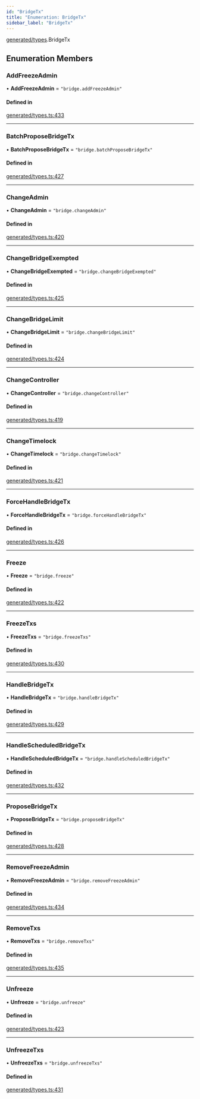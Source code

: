 ```yaml
---
id: "BridgeTx"
title: "Enumeration: BridgeTx"
sidebar_label: "BridgeTx"
---
```


[generated/types](../../../../modules/Generated/Types/Types.md).BridgeTx

## Enumeration Members

### AddFreezeAdmin

• **AddFreezeAdmin** = ``"bridge.addFreezeAdmin"``

#### Defined in

[generated/types.ts:433](https://github.com/PolymeshAssociation/polymesh-sdk/blob/31fdce23/src/generated/types.ts#L433)

___

### BatchProposeBridgeTx

• **BatchProposeBridgeTx** = ``"bridge.batchProposeBridgeTx"``

#### Defined in

[generated/types.ts:427](https://github.com/PolymeshAssociation/polymesh-sdk/blob/31fdce23/src/generated/types.ts#L427)

___

### ChangeAdmin

• **ChangeAdmin** = ``"bridge.changeAdmin"``

#### Defined in

[generated/types.ts:420](https://github.com/PolymeshAssociation/polymesh-sdk/blob/31fdce23/src/generated/types.ts#L420)

___

### ChangeBridgeExempted

• **ChangeBridgeExempted** = ``"bridge.changeBridgeExempted"``

#### Defined in

[generated/types.ts:425](https://github.com/PolymeshAssociation/polymesh-sdk/blob/31fdce23/src/generated/types.ts#L425)

___

### ChangeBridgeLimit

• **ChangeBridgeLimit** = ``"bridge.changeBridgeLimit"``

#### Defined in

[generated/types.ts:424](https://github.com/PolymeshAssociation/polymesh-sdk/blob/31fdce23/src/generated/types.ts#L424)

___

### ChangeController

• **ChangeController** = ``"bridge.changeController"``

#### Defined in

[generated/types.ts:419](https://github.com/PolymeshAssociation/polymesh-sdk/blob/31fdce23/src/generated/types.ts#L419)

___

### ChangeTimelock

• **ChangeTimelock** = ``"bridge.changeTimelock"``

#### Defined in

[generated/types.ts:421](https://github.com/PolymeshAssociation/polymesh-sdk/blob/31fdce23/src/generated/types.ts#L421)

___

### ForceHandleBridgeTx

• **ForceHandleBridgeTx** = ``"bridge.forceHandleBridgeTx"``

#### Defined in

[generated/types.ts:426](https://github.com/PolymeshAssociation/polymesh-sdk/blob/31fdce23/src/generated/types.ts#L426)

___

### Freeze

• **Freeze** = ``"bridge.freeze"``

#### Defined in

[generated/types.ts:422](https://github.com/PolymeshAssociation/polymesh-sdk/blob/31fdce23/src/generated/types.ts#L422)

___

### FreezeTxs

• **FreezeTxs** = ``"bridge.freezeTxs"``

#### Defined in

[generated/types.ts:430](https://github.com/PolymeshAssociation/polymesh-sdk/blob/31fdce23/src/generated/types.ts#L430)

___

### HandleBridgeTx

• **HandleBridgeTx** = ``"bridge.handleBridgeTx"``

#### Defined in

[generated/types.ts:429](https://github.com/PolymeshAssociation/polymesh-sdk/blob/31fdce23/src/generated/types.ts#L429)

___

### HandleScheduledBridgeTx

• **HandleScheduledBridgeTx** = ``"bridge.handleScheduledBridgeTx"``

#### Defined in

[generated/types.ts:432](https://github.com/PolymeshAssociation/polymesh-sdk/blob/31fdce23/src/generated/types.ts#L432)

___

### ProposeBridgeTx

• **ProposeBridgeTx** = ``"bridge.proposeBridgeTx"``

#### Defined in

[generated/types.ts:428](https://github.com/PolymeshAssociation/polymesh-sdk/blob/31fdce23/src/generated/types.ts#L428)

___

### RemoveFreezeAdmin

• **RemoveFreezeAdmin** = ``"bridge.removeFreezeAdmin"``

#### Defined in

[generated/types.ts:434](https://github.com/PolymeshAssociation/polymesh-sdk/blob/31fdce23/src/generated/types.ts#L434)

___

### RemoveTxs

• **RemoveTxs** = ``"bridge.removeTxs"``

#### Defined in

[generated/types.ts:435](https://github.com/PolymeshAssociation/polymesh-sdk/blob/31fdce23/src/generated/types.ts#L435)

___

### Unfreeze

• **Unfreeze** = ``"bridge.unfreeze"``

#### Defined in

[generated/types.ts:423](https://github.com/PolymeshAssociation/polymesh-sdk/blob/31fdce23/src/generated/types.ts#L423)

___

### UnfreezeTxs

• **UnfreezeTxs** = ``"bridge.unfreezeTxs"``

#### Defined in

[generated/types.ts:431](https://github.com/PolymeshAssociation/polymesh-sdk/blob/31fdce23/src/generated/types.ts#L431)

